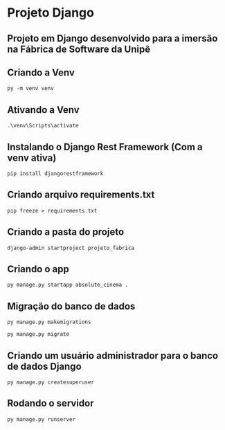 # Projeto Django
## Projeto em Django desenvolvido para a imersão na Fábrica de Software da Unipê

## Criando a Venv
```shell
py -m venv venv
```

## Ativando a Venv
```shell
.\venv\Scripts\activate
```

## Instalando o Django Rest Framework (Com a venv ativa)
```shell
pip install djangorestframework
```

## Criando arquivo requirements.txt
```shell
pip freeze > requirements.txt
```

## Criando a pasta do projeto
```shell
django-admin startproject projeto_fabrica
```

## Criando o app
```shell
py manage.py startapp absolute_cinema .
```

## Migração do banco de dados
```shell
py manage.py makemigrations
```
```shell
py manage.py migrate
```

## Criando um usuário administrador para o banco de dados Django
```shell
py manage.py createsuperuser
```

## Rodando o servidor
```shell
py manage.py runserver
```